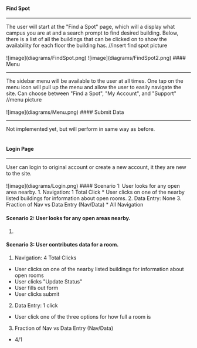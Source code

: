 #### Find Spot
<hr>
The user will start at the "Find a Spot" page, which will a display what campus you are at and a search prompt to find desired building. Below, there is a list of all the buildings that can be clicked on to show the availability for each floor the building has.   //insert find spot picture
<br>
<br>
![image](diagrams/FindSpot.png)
![image](diagrams/FindSpot2.png)
#### Menu
<hr>
The sidebar menu will be available to the user at all times.  One tap on the menu icon will pull up the menu and allow the user to easily navigate the site. Can choose between "Find a Spot", "My Account", and "Support" //menu picture
<br>
<br>
![image](diagrams/Menu.png)
#### Submit Data
<hr>
Not implemented yet, but will perform in same way as before.
<br>
<br>

#### Login Page
<hr>
User can login to original account or create a new account, it they are new to the site.
<br>
<br>
![image](diagrams/Login.png)
#### Scenario 1: User looks for any open area nearby.
1. Navigation: 1 Total Click
* User clicks on one of the nearby listed buildings for information about open rooms.
2. Data Entry: None
3. Fraction of Nav vs Data Entry (Nav/Data)
* All Navigation

#### Scenario 2: User looks for any open areas nearby.
1. 


#### Scenario 3: User contributes data for a room.
1. Navigation: 4 Total Clicks
* User clicks on one of the nearby listed buildings for information about open rooms
* User clicks "Update Status"
* User fills out form
* User clicks submit
2. Data Entry: 1 click
* User click one of the three options for how full a room is
3. Fraction of Nav vs Data Entry (Nav/Data)
* 4/1


